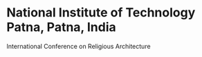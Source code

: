 # National Institute of Technology Patna, Patna, India
International Conference on Religious Architecture
